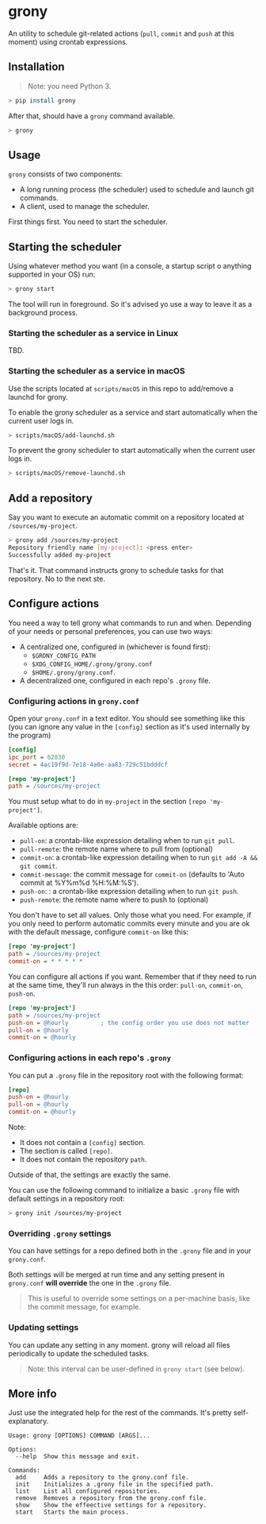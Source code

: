 # grony

An utility to schedule git-related actions (`pull`, `commit` and `push` at this moment) using crontab expressions.

## Installation

> Note: you need Python 3.

```sh
> pip install grony
```

After that, should have a `grony` command available.

```sh
> grony
```

## Usage

`grony` consists of two components:

- A long running process (the scheduler) used to schedule and launch git commands.
- A client, used to manage the scheduler.

First things first. You need to start the scheduler.

## Starting the scheduler

Using whatever method you want (in a console, a startup script o anything supported in your OS) run:

```sh
> grony start
```

The tool will run in foreground. So it's advised yo use a way to leave it as a background process.

### Starting the scheduler as a service in Linux

TBD.

### Starting the scheduler as a service in macOS

Use the scripts located at `scripts/macOS` in this repo to add/remove a launchd for grony.

To enable the grony scheduler as a service and start automatically when the current user logs in.

```sh
> scripts/macOS/add-launchd.sh
```

To prevent the grony scheduler to start automatically when the current user logs in.

```sh
> scripts/macOS/remove-launchd.sh
```

## Add a repository

Say you want to execute an automatic commit on a repository located at `/sources/my-project`.

```sh
> grony add /sources/my-project
Repository friendly name [my-project]: <press enter>
Successfully added my-project
```

That's it. That command instructs grony to schedule tasks for that repository. No to the next ste.

## Configure actions

You need a way to tell grony what commands to run and when. Depending of your needs or personal preferences, you can use two ways:

- A centralized one, configured in (whichever is found first):
  - `$GRONY_CONFIG_PATH`
  - `$XDG_CONFIG_HOME/.grony/grony.conf`
  - `$HOME/.grony/grony.conf`.
- A decentralized one, configured in each repo's `.grony` file.

### Configuring actions in `grony.conf`

Open your `grony.conf` in a text editor. You should see something like this (you can ignore any value in the `[config]` section as it's used internally by the program)

```ini
[config]
ipc_port = 62830
secret = 4ac19f9d-7e18-4a0e-aa83-729c51bdddcf

[repo 'my-project']
path = /sources/my-project
```

You must setup what to do in `my-project` in the section `[repo 'my-project']`.

Available options are:

- `pull-on`: a crontab-like expression detailing when to run `git pull`.
- `pull-remote`: the remote name where to pull from (optional)
- `commit-on`: a crontab-like expression detailing when to run `git add -A && git commit`.
- `commit-message`: the commit message for `commit-on` (defaults to 'Auto commit at %Y%m%d %H:%M:%S').
- `push-on`: : a crontab-like expression detailing when to run `git push`.
- `push-remote`: the remote name where to push to (optional)

You don't have to set all values. Only those what you need. For example, if you only need to perform automatic commits every minute and you are ok with the default message, configure `commit-on` like this:

```ini
[repo 'my-project']
path = /sources/my-project
commit-on = * * * * *
```

You can configure all actions if you want. Remember that if they need to run at the same time, they'll run always in the this order: `pull-on`, `commit-on`, `push-on`.

```ini
[repo 'my-project']
path = /sources/my-project
push-on = @hourly         ; the config order you use does not matter
pull-on = @hourly
commit-on = @hourly
```

### Configuring actions in each repo's `.grony`

You can put a `.grony` file in the repository root with the following format:

```ini
[repo]
push-on = @hourly
pull-on = @hourly
commit-on = @hourly
```

Note:

- It does not contain a `[config]` section.
- The section is called `[repo]`.
- It does not contain the repository `path`.

Outside of that, the settings are exactly the same.

You can use the following command to initialize a basic `.grony` file with default settings in a repository root:

```sh
> grony init /sources/my-project
```

### Overriding `.grony` settings

You can have settings for a repo defined both in the `.grony` file and in your `grony.conf`.

Both settings will be merged at run time and any setting present in `grony.conf` **will override** the one in the `.grony` file.

> This is useful to override some settings on a per-machine basis, like the commit message, for example.

### Updating settings

You can update any setting in any moment. grony will reload all files periodically to update the scheduled tasks.

> Note: this interval can be user-defined in `grony start` (see below).

## More info

Just use the integrated help for the rest of the commands. It's pretty self-explanatory.

```
Usage: grony [OPTIONS] COMMAND [ARGS]...

Options:
  --help  Show this message and exit.

Commands:
  add     Adds a repository to the grony.conf file.
  init    Initializes a .grony file in the specified path.
  list    List all configured repositories.
  remove  Removes a repository from the grony.conf file.
  show    Show the effeective settings for a repository.
  start   Starts the main process.
```
